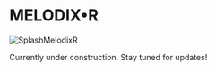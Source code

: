 # MELODIX•R
![SplashMelodixR](https://github.com/GregMadison/MELODIX-R/assets/16923877/d16ad434-6ddc-43ce-8ba6-5cd7404047b7)

Currently under construction. Stay tuned for updates!
